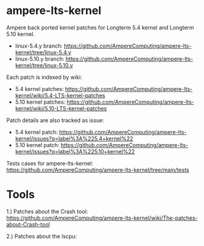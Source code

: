 # ampere-lts-kernel
Ampere back ported kernel patches for Longterm 5.4 kernel and Longterm 5.10 kernel.
* linux-5.4.y branch: https://github.com/AmpereComputing/ampere-lts-kernel/tree/linux-5.4.y
* linux-5.10.y branch: https://github.com/AmpereComputing/ampere-lts-kernel/tree/linux-5.10.y

Each patch is indexed by wiki:
* 5.4 kernel patches: https://github.com/AmpereComputing/ampere-lts-kernel/wiki/5.4-LTS-kernel-patches
* 5.10 kernel patches: https://github.com/AmpereComputing/ampere-lts-kernel/wiki/5.10-LTS-kernel-patches

Patch details are also tracked as issue:
* 5.4 kernel patch: https://github.com/AmpereComputing/ampere-lts-kernel/issues?q=label%3A%225.4+kernel%22
* 5.10 kernel patch: https://github.com/AmpereComputing/ampere-lts-kernel/issues?q=label%3A%225.10+kernel%22

Tests cases for ampere-lts-kernel: https://github.com/AmpereComputing/ampere-lts-kernel/tree/main/tests

# Tools
1.) Patches about the Crash tool:
    https://github.com/AmpereComputing/ampere-lts-kernel/wiki/The-patches-about-Crash-tool

2.) Patches about the lscpu:
    
